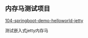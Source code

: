 

## 内存马测试项目



 [104-springboot-demo-helloworld-jetty](104-springboot-demo-helloworld-jetty) 

测试嵌入式jetty内存马